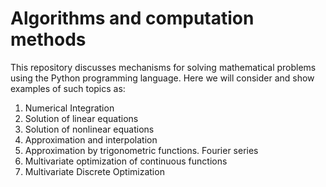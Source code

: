 # Algorithms and computation methods

This repository discusses mechanisms for solving mathematical problems using the Python programming language. Here we will consider and show examples of such topics as: 

1. Numerical Integration
2. Solution of linear equations
3. Solution of nonlinear equations
4. Approximation and interpolation
5. Approximation by trigonometric functions. Fourier series
6. Multivariate optimization of continuous functions
7. Multivariate Discrete Optimization
